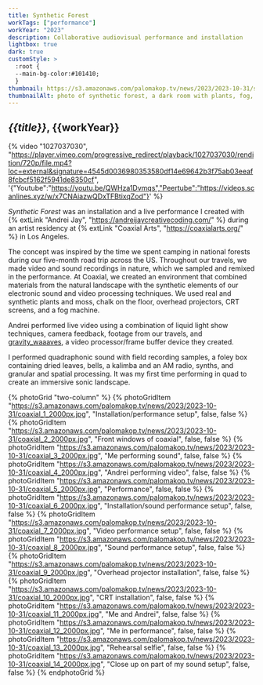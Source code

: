 ```yaml
---
title: Synthetic Forest
workTags: ["performance"]
workYear: "2023"
description: Collaborative audiovisual performance and installation
lightbox: true
dark: true
customStyle: >
  :root {
  --main-bg-color:#101410;
  }
thumbnail: https://s3.amazonaws.com/palomakop.tv/news/2023/2023-10-31/synthetic_forest_1440px.jpg
thumbnailAlt: photo of synthetic forest, a dark room with plants, fog, and a video projector
---
```


## *{{title}}*, {{workYear}}

{% video "1027037030", "https://player.vimeo.com/progressive_redirect/playback/1027037030/rendition/720p/file.mp4?loc=external&signature=4545d0036980353580df14e69642b3f75ab03eeaf8fcbcf5162f5941de8350cf", '{"Youtube":"https://youtu.be/QWHza1Dvmqs","Peertube":"https://videos.scanlines.xyz/w/x7CNAiazwQDxTFBtixqZod"}' %}

*Synthetic Forest* was an installation and a live performance I created with {% extLink "Andrei Jay", "https://andreijaycreativecoding.com/" %} during an artist residency at {% extLink "Coaxial Arts", "https://coaxialarts.org/" %} in Los Angeles.

The concept was inspired by the time we spent camping in national forests during our five-month road trip across the US. Throughout our travels, we made video and sound recordings in nature, which we sampled and remixed in the performance. At Coaxial, we created an environment that combined materials from the natural landscape with the synthetic elements of our electronic sound and video processing techniques. We used real and synthetic plants and moss, chalk on the floor, overhead projectors, CRT screens, and a fog machine.

Andrei performed live video using a combination of liquid light show techniques, camera feedback, footage from our travels, and <a href="https://andreijaycreativecoding.com/GRAVITY_WAAAVES" rel="noopener" target="_blank">gravity_waaaves</a>, a video processor/frame buffer device they created.

I performed quadraphonic sound with field recording samples, a foley box containing dried leaves, bells, a kalimba and an AM radio, synths, and granular and spatial processing. It was my first time performing in quad to create an immersive sonic landscape.

{% photoGrid "two-column" %}
{% photoGridItem "https://s3.amazonaws.com/palomakop.tv/news/2023/2023-10-31/coaxial_1_2000px.jpg", "Installation/performance setup", false, false %}
{% photoGridItem "https://s3.amazonaws.com/palomakop.tv/news/2023/2023-10-31/coaxial_2_2000px.jpg", "Front windows of coaxial", false, false %}
{% photoGridItem "https://s3.amazonaws.com/palomakop.tv/news/2023/2023-10-31/coaxial_3_2000px.jpg", "Me performing sound", false, false %}
{% photoGridItem "https://s3.amazonaws.com/palomakop.tv/news/2023/2023-10-31/coaxial_4_2000px.jpg", "Andrei performing video", false, false %}
{% photoGridItem "https://s3.amazonaws.com/palomakop.tv/news/2023/2023-10-31/coaxial_5_2000px.jpg", "Performance", false, false %}
{% photoGridItem "https://s3.amazonaws.com/palomakop.tv/news/2023/2023-10-31/coaxial_6_2000px.jpg", "Installation/sound performance setup", false, false %}
{% photoGridItem "https://s3.amazonaws.com/palomakop.tv/news/2023/2023-10-31/coaxial_7_2000px.jpg", "Video performance setup", false, false %}
{% photoGridItem "https://s3.amazonaws.com/palomakop.tv/news/2023/2023-10-31/coaxial_8_2000px.jpg", "Sound performance setup", false, false %}
{% photoGridItem "https://s3.amazonaws.com/palomakop.tv/news/2023/2023-10-31/coaxial_9_2000px.jpg", "Overhead projector installation", false, false %}
{% photoGridItem "https://s3.amazonaws.com/palomakop.tv/news/2023/2023-10-31/coaxial_10_2000px.jpg", "CRT installation", false, false %}
{% photoGridItem "https://s3.amazonaws.com/palomakop.tv/news/2023/2023-10-31/coaxial_11_2000px.jpg", "Me and Andrei", false, false %}
{% photoGridItem "https://s3.amazonaws.com/palomakop.tv/news/2023/2023-10-31/coaxial_12_2000px.jpg", "Me in performance", false, false %}
{% photoGridItem "https://s3.amazonaws.com/palomakop.tv/news/2023/2023-10-31/coaxial_13_2000px.jpg", "Rehearsal selfie", false, false %}
{% photoGridItem "https://s3.amazonaws.com/palomakop.tv/news/2023/2023-10-31/coaxial_14_2000px.jpg", "Close up on part of my sound setup", false, false %}
{% endphotoGrid %}
